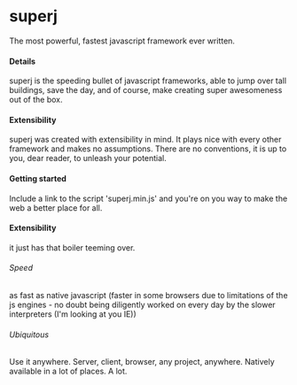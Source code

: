 superj
===
The most powerful, fastest javascript framework ever written.

<h4>Details</h4>
superj is the speeding bullet of javascript frameworks, able to jump over tall buildings, save the day, and of course, make creating super awesomeness out of the box.

<h4>Extensibility</h4>
superj was created with extensibility in mind. It plays nice with every other framework and makes no assumptions. There are no conventions, it is up to you, dear reader, to unleash your potential.

<h4>Getting started</h4>
Include a link to the script 'superj.min.js' and you're on you way to make the web a better place for all.

<h4>Extensibility</h4>
it just has that boiler teeming over.
<h6>Speed</h6>
as fast as native javascript (faster in some browsers due to limitations of the js engines - no doubt being diligently worked on every day by the slower interpreters (I'm looking at you IE))
<h6>Ubiquitous</h6>
Use it anywhere. Server, client, browser, any project, anywhere. Natively available in a lot of places. A lot.
